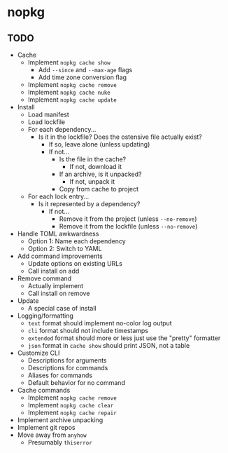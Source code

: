 # nopkg

## TODO

- Cache
  - Implement `nopkg cache show`
    - Add `--since` and `--max-age` flags
    - Add time zone conversion flag
  - Implement `nopkg cache remove`
  - Implement `nopkg cache nuke`
  - Implement `nopkg cache update`
- Install
  - Load manifest
  - Load lockfile
  - For each dependency...
    - Is it in the lockfile? Does the ostensive file actually exist?
      - If so, leave alone (unless updating)
      - If not...
        - Is the file in the cache?
          - If not, download it
        - If an archive, is it unpacked?
          - If not, unpack it
        - Copy from cache to project
  - For each lock entry...
    - Is it represented by a dependency?
      - If not...
        - Remove it from the project (unless `--no-remove`)
        - Remove it from the lockfile (unless `--no-remove`)
- Handle TOML awkwardness
  - Option 1: Name each dependency
  - Option 2: Switch to YAML
- Add command improvements
  - Update options on existing URLs
  - Call install on add
- Remove command
  - Actually implement
  - Call install on remove
- Update
  - A special case of install
- Logging/formatting
  - `text` format should implement no-color log output
  - `cli` format should not include timestamps
  - `extended` format should more or less just use the "pretty" formatter
  - `json` format in `cache show` should print JSON, not a table
- Customize CLI
  - Descriptions for arguments
  - Descriptions for commands
  - Aliases for commands
  - Default behavior for no command
- Cache commands
  - Implement `nopkg cache remove`
  - Implement `nopkg cache clear`
  - Implement `nopkg cache repair`
- Implement archive unpacking
- Implement git repos
- Move away from `anyhow`
  - Presumably `thiserror`
